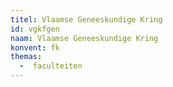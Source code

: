 ```yaml
---
titel: Vlaamse Geneeskundige Kring
id: vgkfgen
naam: Vlaamse Geneeskundige Kring
konvent: fk
themas:
  -  faculteiten
---
```

